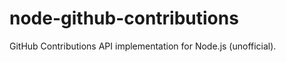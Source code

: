 node-github-contributions
=========================

GitHub Contributions API implementation for Node.js (unofficial).
